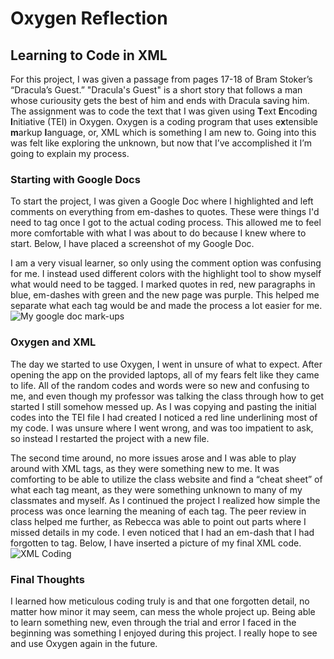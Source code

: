 # Oxygen Reflection

## Learning to Code in XML

For this project, I was given a passage from pages 17-18 of Bram Stoker’s “Dracula’s Guest.” "Dracula's Guest" is a short story that follows a man whose curiousity gets the best of him and ends with Dracula saving him. The assignment was to code the text that I was given using **T**ext **E**ncoding **I**nitiative (TEI) in Oxygen. Oxygen is a coding program that uses e**x**tensible **m**arkup **l**anguage, or, XML which is something I am new to. Going into this was felt like exploring the unknown, but now that I’ve accomplished it I’m going to explain my process. 

### Starting with Google Docs

To start the project, I was given a Google Doc where I highlighted and left comments on everything from em-dashes to quotes. These were things I'd need to tag once I got to the actual coding process. This allowed me to feel more comfortable with what I was about to do because I knew where to start. Below, I have placed a screenshot of my Google Doc. 

I am a very visual learner, so only using the comment option was confusing for me. I instead used different colors with the highlight tool to show myself what would need to be tagged. I marked quotes in red, new paragraphs in blue, em-dashes with green and the new page was purple. This helped me separate what each tag would be and made the process a lot easier for me. 
![My google doc mark-ups](https://summerv1.github.io/summerv/images/google.jpg) 

### Oxygen and XML

The day we started to use Oxygen, I went in unsure of what to expect. After opening the app on the provided laptops, all of my fears felt like they came to life. All of the random codes and words were so new and confusing to me, and even though my professor was talking the class through how to get started I still somehow messed up. As I was copying and pasting the initial codes into the TEI file I had created I noticed a red line underlining most of my code. I was unsure where I went wrong, and was too impatient to ask, so instead I restarted the project with a new file.

The second time around, no more issues arose and I was able to play around with XML tags, as they were something new to me. It was comforting to be able to utilize the class website and find a “cheat sheet” of what each tag meant, as they were something unknown to many of my classmates and myself. As I continued the project I realized how simple the process was once learning the meaning of each tag. The peer review in class helped me further, as Rebecca was able to point out parts where I missed details in my code. I even noticed that I had an em-dash that I had forgotten to tag. Below, I have inserted a picture of my final XML code.
![XML Coding](https://summerv1.github.io/summerv/images/coding.jpg)

### Final Thoughts
I learned how meticulous coding truly is and that one forgotten detail, no matter how minor it may seem, can mess the whole project up. Being able to learn something new, even through the trial and error I faced in the beginning was something I enjoyed during this project. I really hope to see and use Oxygen again in the future. 
